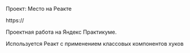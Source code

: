 Проект: Место на Реакте

https://

Проектная работа на Яндекс Практикуме.

Используется Реакт с применением классовых компонентов хуков